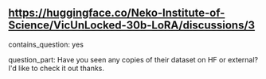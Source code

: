 ## https://huggingface.co/Neko-Institute-of-Science/VicUnLocked-30b-LoRA/discussions/3

contains_question: yes

question_part: Have you seen any copies of their dataset on HF or external? I'd like to check it out thanks.